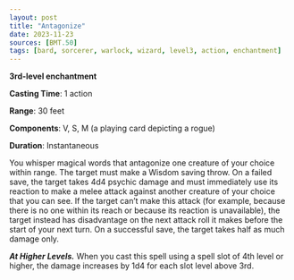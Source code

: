 ```yaml
---
layout: post
title: "Antagonize"
date: 2023-11-23
sources: [BMT.50]
tags: [bard, sorcerer, warlock, wizard, level3, action, enchantment]
---
```


**3rd-level enchantment**

**Casting Time**: 1 action

**Range**: 30 feet

**Components**: V, S, M (a playing card depicting a rogue)

**Duration**: Instantaneous

You whisper magical words that antagonize one creature of your choice within range. The target must make a Wisdom saving throw. On a failed save, the target takes 4d4 psychic damage and must immediately use its reaction to make a melee attack against another creature of your choice that you can see. If the target can’t make this attack (for example, because there is no one within its reach or because its reaction is unavailable), the target instead has disadvantage on the next attack roll it makes before the start of your next turn. On a successful save, the target takes half as much damage only.

***At Higher Levels.*** When you cast this spell using a spell slot of 4th level or higher, the damage increases by 1d4 for each slot level above 3rd.
